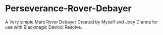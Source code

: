 # Perseverance-Rover-Debayer
A Very simple Mars Rover Debayer Created by Myself and Joey D'anna for use with Blackmagic Davinci Resolve.


